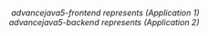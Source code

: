 <h6 style="text-align:right">
advancejava5-frontend represents (Application 1) </br>
advancejava5-backend represents (Application 2)
</h6>
